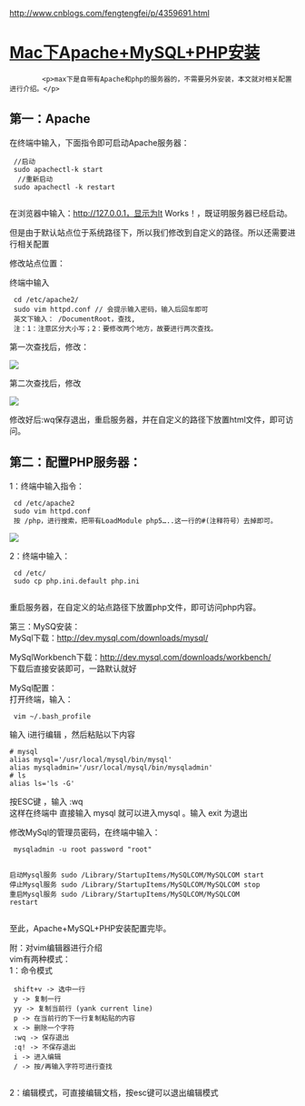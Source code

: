 <a href="http://www.cnblogs.com/fengtengfei/p/4359691.html">http://www.cnblogs.com/fengtengfei/p/4359691.html</a><div id="articleHeader"><h1>			<a href="http://www.cnblogs.com/fengtengfei/p/4359691.html" id="cb_post_title_url" target="_blank">Mac下Apache+MySQL+PHP安装</a>		</h1></div>
		
		
			<p>max下是自带有Apache和php的服务器的，不需要另外安装，本文就对相关配置进行介绍。</p>
<h2 id="第一apache">第一：Apache</h2>
<p>在终端中输入，下面指令即可启动Apache服务器：</p>
<pre><code> //启动
 sudo apachectl-k start  
  //重新启动
 sudo apachectl -k restart
 </code></pre>

<p>在浏览器中输入：<a href="http://127.0.0.1，显示为It" target="_blank">http://127.0.0.1，显示为It</a> Works！，既证明服务器已经启动。</p>
<p>但是由于默认站点位于系统路径下，所以我们修改到自定义的路径。所以还需要进行相关配置</p>
<p>修改站点位置：</p>
<p>终端中输入</p>
<pre><code> cd /etc/apache2/
 sudo vim httpd.conf // 会提示输入密码，输入后回车即可
 英文下输入： /DocumentRoot，查找,
 注：1：注意区分大小写；2：要修改两个地方，故要进行两次查找。</code></pre>
<p>第一次查找后，修改：<div class="readableLargeImageContainer"><img src="http://images.cnitblog.com/blog2015/589133/201503/231410589898815.png" /></div></p>
<p>第二次查找后，修改<div class="readableLargeImageContainer"><img src="http://images.cnitblog.com/blog2015/589133/201503/231410512861995.png" /></div></p>
<p>修改好后:wq保存退出，重启服务器，并在自定义的路径下放置html文件，即可访问。</p>
<h2 id="第二配置php服务器">第二：配置PHP服务器：</h2>
<p>1：终端中输入指令：</p>
<pre><code> cd /etc/apache2
 sudo vim httpd.conf
 按 /php，进行搜索，把带有LoadModule php5…..这一行的#(注释符号）去掉即可。</code></pre>
<p><div class="readableLargeImageContainer"><img src="http://images.cnitblog.com/blog2015/589133/201503/231410352395226.png" /></div></p>
<p>2：终端中输入：</p>
<pre><code> cd /etc/
 sudo cp php.ini.default php.ini
 </code></pre>
<p>重启服务器，在自定义的站点路径下放置php文件，即可访问php内容。</p>
<p>第三：MySQ安装：<br />
MySql下载：<a href="http://dev.mysql.com/downloads/mysql/" target="_blank">http://dev.mysql.com/downloads/mysql/</a></p>
<p>MySqlWorkbench下载：<a href="http://dev.mysql.com/downloads/workbench/" target="_blank">http://dev.mysql.com/downloads/workbench/</a><br />
下载后直接安装即可，一路默认就好</p>
<p>MySql配置：<br />
打开终端，输入：</p>
<pre><code> vim ~/.bash_profile</code></pre>
<p>输入 i进行编辑 ，然后粘贴以下内容</p>
<pre><code># mysql
alias mysql='/usr/local/mysql/bin/mysql'
alias mysqladmin='/usr/local/mysql/bin/mysqladmin'
# ls
alias ls='ls -G'</code></pre>
<p>按ESC键 ，输入 :wq<br />
这样在终端中 直接输入 mysql 就可以进入mysql 。输入 exit 为退出</p>
<p>修改MySql的管理员密码，在终端中输入：</p>
<pre><code> mysqladmin -u root password "root"


启动Mysql服务
     sudo /Library/StartupItems/MySQLCOM/MySQLCOM start
停止Mysql服务
     sudo /Library/StartupItems/MySQLCOM/MySQLCOM stop
重启Mysql服务
     sudo /Library/StartupItems/MySQLCOM/MySQLCOM restart</code></pre>
<p>至此，Apache+MySQL+PHP安装配置完毕。</p>
<p>附：对vim编辑器进行介绍<br />
vim有两种模式：<br />
1：命令模式</p>
<pre><code> shift+v -&gt; 选中一行
 y -&gt; 复制一行
 yy -&gt; 复制当前行 (yank current line)
 p -&gt; 在当前行的下一行复制粘贴的内容
 x -&gt; 删除一个字符
 :wq -&gt; 保存退出
 :q! -&gt; 不保存退出
 i -&gt; 进入编辑
 / -&gt; 按/再输入字符可进行查找
 </code></pre>
<p>2：编辑模式，可直接编辑文档，按esc键可以退出编辑模式</p>
